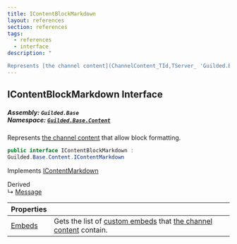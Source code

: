 ```yaml
---
title: IContentBlockMarkdown
layout: references
section: references
tags:
  - references
  - interface
description: "

Represents [the channel content](ChannelContent_TId,TServer_ 'Guilded.Base.Content.ChannelContent<TId,TServer>') that allow block formatting."
---
```


## IContentBlockMarkdown Interface
##### **Assembly:** `Guilded.Base`<br/>**Namespace:** [`Guilded.Base.Content`](Guilded.Base.Content 'Guilded.Base.Content')

Represents [the channel content](ChannelContent_TId,TServer_ 'Guilded.Base.Content.ChannelContent<TId,TServer>') that allow block formatting.

```csharp
public interface IContentBlockMarkdown :
Guilded.Base.Content.IContentMarkdown
```

Implements [IContentMarkdown](IContentMarkdown 'Guilded.Base.Content.IContentMarkdown')

Derived  
&#8627; [Message](Message 'Guilded.Base.Content.Message')

| Properties | |
| :--- | :--- |
| [Embeds](IContentBlockMarkdown.Embeds 'Guilded.Base.Content.IContentBlockMarkdown.Embeds') | Gets the list of [custom embeds](Embed 'Guilded.Base.Embeds.Embed') that [the channel content](ChannelContent_TId,TServer_ 'Guilded.Base.Content.ChannelContent<TId,TServer>') contain. |
